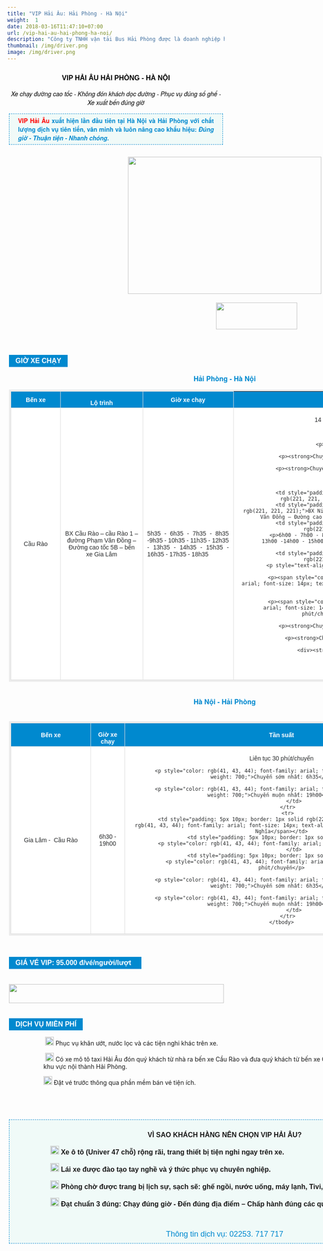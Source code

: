 ```yaml
---
title: "VIP Hải Âu: Hải Phòng - Hà Nội"
weight:  1
date: 2018-03-16T11:47:10+07:00
url: /vip-hai-au-hai-phong-ha-noi/
description: "Công ty TNHH vận tải Bus Hải Phòng được là doanh nghiệp hoạt động trong lĩnh vực vận tải hành khách đường bộ và chuyển phát hàng hóa với thương hiệu Xe khách Hải Âu. Trải qua gần 20 năm hình thành, xây dựng và phát triển, đến nay, chúng tôi tự hào được phục vụ hàng chục triệu lượt khách hàng trên 6 tỉnh, thành phố Hải Phòng – Hải Dương – Hưng Yên – Hà Nội – Thái Bình – Nam Định Hình ảnh xe khách Hải Âu trong sắc xanh thanh nhã cùng hình tượng cánh chim hải âu phóng khoáng đã trở nên quen thuộc và luôn được ưu tiên lựa chọn hàng đầu của khách hàng trong các tỉnh miền Bắc.  Với sự quan tâm và tin tưởng đó, Hải Âu luôn không ngừng nỗ lực nâng cao chất lượng phục vụ, trang bị phương tiện và cơ sở hạ tầng hiện đại, đào tạo đội ngũ nhân viên chuyên nghiệp, thân thiện nhằm đem đến trải nghiệm thoải mái nhất cho khách hàng."
thumbnail: /img/driver.png
image: /img/driver.png
---
```

<div class="description">
                    	   <div class="itemList" style="border: 0px; outline: 0px; vertical-align: baseline; background-image: initial; background-position: initial; background-size: initial; background-repeat: initial; background-attachment: initial; background-origin: initial; background-clip: initial; margin: 0px; padding: 0px;">
<div id="itemListLeading" style="font-family: &quot;Helvetica Neue&quot;, Helvetica, Arial, sans-serif; font-size: 14px; border: 0px; outline: 0px; vertical-align: baseline; background: transparent; margin: 0px; padding: 0px;">
<div class="itemContainer itemContainerLast" style="border: 0px; outline: 0px; vertical-align: baseline; background: transparent; margin: 0px; padding: 0px; float: left;">
<div class="catItemView groupLeading" style="border: 0px; outline: 0px; vertical-align: baseline; background: transparent; margin: 0px; padding: 4px;">
<div class="catItemHeader" style="border: 0px; outline: 0px; vertical-align: baseline; background: transparent; margin: 0px; padding: 0px;">
<h3 class="catItemTitle" style="border: 0px; outline: 0px; font-size: 16px; vertical-align: baseline; background: transparent; margin-top: 0px; margin-right: 0px; margin-bottom: 0px; padding: 10px 0px 4px; line-height: 17.6px; font-family: Arial, Helvetica, sans-serif; text-align: center;"><span style="font-size:16px;"><strong><span style="color:#000000;">VIP HẢI ÂU&nbsp;HẢI PHÒNG - HÀ NỘI</span></strong></span></h3>

<div class="itemHeader" style="border: 0px; outline: 0px; font-size: 14px; vertical-align: baseline; background-image: initial; background-position: initial; background-size: initial; background-repeat: initial; background-attachment: initial; background-origin: initial; background-clip: initial; margin: 0px; padding: 0px; font-family: &quot;Helvetica Neue&quot;, Helvetica, Arial, sans-serif;">
<p style="text-align: center;"><em><span style="color:#000000;"><span style="font-size:14px;">Xe chạy đường cao tốc - Không đón khách dọc đường - Phục vụ đúng số ghế - Xe xuất bến đúng giờ</span></span></em></p>

<p style="padding: 5px 20px; border: 1px dashed #0089cf; margin: 16px 0px 20px; background: none 0px 0px repeat scroll #f0faf8; font-size: 14px !important; text-align: justify;"><font color="#ff0000"><b>VIP Hải Âu </b></font><span style="color:#0089cf;"><b>xuất hiện lần đầu tiên tại Hà Nội và Hải Phòng với chất lượng dịch vụ tiên tiến, văn minh và luôn nâng cao khẩu hiệu: <em>Đúng giờ - Thuận tiện - Nhanh chóng.</em></b></span></p>
</div>
</div>
</div>
</div>
</div>

<div id="itemListPrimary" style="border: 0px; outline: 0px; vertical-align: baseline; background-image: initial; background-position: initial; background-size: initial; background-repeat: initial; background-attachment: initial; background-origin: initial; background-clip: initial; margin: 0px; padding: 0px;">
<div class="itemContainer itemContainerLast" style="background-image: initial; background-position: initial; background-size: initial; background-repeat: initial; background-attachment: initial; background-origin: initial; background-clip: initial; border: 0px; outline: 0px; vertical-align: baseline; margin: 0px; padding: 0px; float: left; ">
<div class="catItemView groupPrimary" style="background-image: initial; background-position: initial; background-size: initial; background-repeat: initial; background-attachment: initial; background-origin: initial; background-clip: initial; border: 0px; outline: 0px; vertical-align: baseline; margin: 0px; padding: 4px;">
<div style="font-family: &quot;Helvetica Neue&quot;, Helvetica, Arial, sans-serif; font-size: 14px; background-color: transparent; text-align: center;"><img alt="" height="317" src="/pictures/picfullsizes/2017/12/27/VIP%20HP-HN(1).jpg" width="448"></div>

<div style="font-family: &quot;Helvetica Neue&quot;, Helvetica, Arial, sans-serif; font-size: 14px; background-color: transparent; text-align: center;">&nbsp;</div>

<div style="font-family: &quot;Helvetica Neue&quot;, Helvetica, Arial, sans-serif; font-size: 14px; background-color: transparent; text-align: center;">&nbsp; &nbsp; &nbsp; &nbsp; &nbsp; &nbsp; &nbsp; &nbsp; &nbsp; &nbsp; &nbsp; &nbsp; &nbsp; &nbsp; &nbsp; &nbsp; &nbsp; &nbsp; &nbsp;&nbsp;<img alt="" height="62" src="/pictures/picfullsizes/2018/01/02/%C4%91i%E1%BB%87n%20tho%E1%BA%A1i(3).png" width="188"></div>

<div style="font-family: &quot;Helvetica Neue&quot;, Helvetica, Arial, sans-serif; font-size: 14px; background-color: transparent; text-align: center; margin-left: 120px;">&nbsp;</div>

<div style="font-family: &quot;Helvetica Neue&quot;, Helvetica, Arial, sans-serif; font-size: 14px; background-color: transparent; text-align: center; margin-left: 80px;">&nbsp;</div>

<div style="font-family: arial; font-size: 16px; background: rgb(0, 137, 207); text-align: center; padding: 5px 15px; margin: 15px 0px; color: rgb(255, 255, 255); display: table;"><span style="font-weight: bolder;">GIỜ XE CHẠY</span></div>

<p style="font-family: &quot;Helvetica Neue&quot;, Helvetica, Arial, sans-serif; font-size: 14px; background-color: transparent; text-align: center;"><span style="color:#0089cf;"><strong><span style="font-size:16px;">Hải Phòng - Hà Nội</span></strong></span></p>

<table style="font-family: arial; font-size: 14px; background-color: rgb(255, 255, 255); border: 4px solid rgb(236, 236, 236); color: rgb(41, 43, 44); text-align: center; width: 1000px;">
	<tbody>
		<tr style="background: rgb(0, 137, 207); color: rgb(255, 255, 255);">
			<th style="text-align: center; border: 1px solid rgb(221, 221, 221); width: 100px;">Bến xe</th>
			<th style="border: 1px solid rgb(221, 221, 221);">
			<p style="margin-bottom: 0px; padding: 0px; text-align: center;">Lộ trình</p>
			</th>
			<th style="border: 1px solid rgb(221, 221, 221); text-align: center;">Giờ xe chạy</th>
			<th>
			<p style="margin-bottom: 0px; padding: 0px; text-align: center;">Tần suất</p>
			</th>
		</tr>
		<tr>
			<td style="padding: 5px 10px; border: 1px solid rgb(221, 221, 221);">Cầu Rào</td>
			<td style="padding: 5px 10px; border: 1px solid rgb(221, 221, 221);">BX Cầu Rào – cầu Rào 1 – đường Phạm Văn Đồng – Đường cao tốc 5B – bến xe Gia Lâm</td>
			<td style="padding: 5px 10px; border: 1px solid rgb(221, 221, 221);">
			<p style="text-align: justify;">5h35 - 6h35 - 7h35 - 8h35 -9h35 - 10h35 - 11h35 - 12h35 - 13h35 - 14h35 - 15h35 - 16h35 - 17h35 - 18h35</p>
			</td>
			<td style="padding: 5px 10px; border: 1px solid rgb(221, 221, 221);">
			<p>14&nbsp;chuyến/ngày</p>

			<p>Liên tục</p>

			<p>60 phút/chuyến</p>

			<p><strong>Chuyến sớm nhất: 5h35</strong></p>

			<p><strong>Chuyến muộn nhất: 18h35</strong></p>
			</td>
		</tr>
		<tr>
			<td style="padding: 5px 10px; border: 1px solid rgb(221, 221, 221);">Niệm Nghĩa</td>
			<td style="padding: 5px 10px; border: 1px solid rgb(221, 221, 221);">BX Niệm Nghĩa – Cầu Rào II – đường Phạm Văn Đồng – Đường cao tốc 5B – bến xe Gia Lâm</td>
			<td style="padding: 5px 10px; border: 1px solid rgb(221, 221, 221);">
			<p>6h00 - 7h00 - 8h00 - 9h00 - 10h00 - 11h00&nbsp;- 13h00 -14h00 - 15h00 - 16h00 - 17h00 - 18h00</p>
			</td>
			<td style="padding: 5px 10px; border: 1px solid rgb(221, 221, 221);">
			<p style="text-align: right;">12&nbsp;chuyến/ngày</p>

			<p><span style="color: rgb(41, 43, 44); font-family: arial; font-size: 14px; text-align: center;">Liên tục </span></p>

			<p><span style="color: rgb(41, 43, 44); font-family: arial; font-size: 14px; text-align: center;">60 phút/chuyến</span></p>

			<p><strong>Chuyến sớm nhất: 6h00</strong></p>

			<p><strong>Chuyến muộn nhất:</strong></p>

			<div><strong>18h00</strong></div>
			</td>
		</tr>
	</tbody>
</table>

<div style="font-family: &quot;Helvetica Neue&quot;, Helvetica, Arial, sans-serif; font-size: 14px; background-color: transparent; text-align: center;">&nbsp;</div>

<div style="font-family: &quot;Helvetica Neue&quot;, Helvetica, Arial, sans-serif; font-size: 14px; background-color: transparent; text-align: center;"><strong><span style="font-weight: 700; color: rgb(0, 137, 207); font-family: &quot;Helvetica Neue&quot;, Helvetica, Arial, sans-serif; font-size: 14px; text-align: center;"><span style="font-size: 16px;">Hà Nội&nbsp;- Hải Phòng</span></span></strong></div>

<div style="font-family: &quot;Helvetica Neue&quot;, Helvetica, Arial, sans-serif; font-size: 14px; background-color: transparent; text-align: center;">&nbsp;</div>

<div style="font-family: &quot;Helvetica Neue&quot;, Helvetica, Arial, sans-serif; font-size: 14px; background-color: transparent; text-align: center;">
<table style="background-color: rgb(255, 255, 255); font-size: 14px; border: 4px solid rgb(236, 236, 236); color: rgb(41, 43, 44); font-family: arial; text-align: center; width: 1000px;">
	<tbody>
		<tr style="background: rgb(0, 137, 207); color: rgb(255, 255, 255);">
			<th style="text-align: center; border: 1px solid rgb(221, 221, 221); width: 170px;">Bến xe</th>
			<th style="border: 1px solid rgb(221, 221, 221);">
			<p style="margin-bottom: 0px; padding: 0px; text-align: center;">Giờ xe chạy</p>
			</th>
			<th style="text-align: center; border: 1px solid rgb(221, 221, 221);">Tần suất</th>
		</tr>
		<tr>
			<td style="padding: 5px 10px; border: 1px solid rgb(221, 221, 221);">Gia Lâm -&nbsp; Cầu Rào</td>
			<td style="padding: 5px 10px; border: 1px solid rgb(221, 221, 221);">
			<p>6h30 - 19h00</p>
			</td>
			<td style="padding: 5px 10px; border: 1px solid rgb(221, 221, 221);">
			<p style="color: rgb(41, 43, 44); font-family: arial; font-size: 14px;">Liên tục 30 phút/chuyến</p>

			<p style="color: rgb(41, 43, 44); font-family: arial; font-size: 14px;"><span style="font-weight: 700;">Chuyến sớm nhất: 6h35</span></p>

			<p style="color: rgb(41, 43, 44); font-family: arial; font-size: 14px;"><span style="font-weight: 700;">Chuyến muộn nhất: 19h00</span></p>
			</td>
		</tr>
		<tr>
			<td style="padding: 5px 10px; border: 1px solid rgb(221, 221, 221);"><span style="color: rgb(41, 43, 44); font-family: arial; font-size: 14px; text-align: center;">Gia Lâm -&nbsp; Niệm Nghĩa</span></td>
			<td style="padding: 5px 10px; border: 1px solid rgb(221, 221, 221);">
			<p style="color: rgb(41, 43, 44); font-family: arial; font-size: 14px;">6h30 - 19h00</p>
			</td>
			<td style="padding: 5px 10px; border: 1px solid rgb(221, 221, 221);">
			<p style="color: rgb(41, 43, 44); font-family: arial; font-size: 14px;">Liên tục 30 phút/chuyến</p>

			<p style="color: rgb(41, 43, 44); font-family: arial; font-size: 14px;"><span style="font-weight: 700;">Chuyến sớm nhất: 6h35</span></p>

			<p style="color: rgb(41, 43, 44); font-family: arial; font-size: 14px;"><span style="font-weight: 700;">Chuyến muộn nhất: 19h00</span></p>
			</td>
		</tr>
	</tbody>
</table>
</div>

<div style="font-family: &quot;Helvetica Neue&quot;, Helvetica, Arial, sans-serif; font-size: 14px; background-color: transparent; margin-left: 120px; text-align: right;">&nbsp; &nbsp;&nbsp;</div>

<div style="font-family: &quot;Helvetica Neue&quot;, Helvetica, Arial, sans-serif; font-size: 14px; background-color: transparent; margin-left: 0px;">
<div style="font-family: arial; font-size: 16px; text-align: center; background: rgb(0, 137, 207); padding: 5px 15px; margin: 15px 0px; color: rgb(255, 255, 255); display: table;"><span style="font-weight: bolder;">GIÁ VÉ VIP: 95.000 đ/vé/người/lượt&nbsp;&nbsp;</span></div>
</div>

<div style="font-family: &quot;Helvetica Neue&quot;, Helvetica, Arial, sans-serif; font-size: 14px; background-color: transparent; text-align: justify;">&nbsp;</div>

<div style="font-family: &quot;Helvetica Neue&quot;, Helvetica, Arial, sans-serif; font-size: 14px; background-color: transparent; text-align: justify;"><strong><span style="font-size:16px;"><span style="color:#FF0000;"><img alt="" height="44" src="/pictures/picfullsizes/2017/12/29/mi%E1%BB%85n%20v%C3%A9.png" width="498"></span></span></strong></div>

<div style="font-family: &quot;Helvetica Neue&quot;, Helvetica, Arial, sans-serif; font-size: 14px; background-color: transparent; text-align: justify;">&nbsp;</div>

<div style="text-align: center;">
<div style="font-family: arial; font-size: 16px; text-align: center; background: rgb(0, 137, 207); padding: 5px 15px; margin: 15px 0px; color: rgb(255, 255, 255); display: table;"><span style="font-weight: bolder;">DỊCH VỤ MIỄN&nbsp;PHÍ</span></div>
</div>

<p style="margin-left: 80px;"><span style="font-size:14px;">&nbsp;<img alt="" height="20" src="/pictures/picfullsizes/2017/12/29/007404-blue-jelly-icon-arrows-double-arrowhead-right.png" width="20">&nbsp;Phục vụ khăn ướt, nước lọc và các tiện nghi khác trên xe.</span></p>

<p style="margin-left: 80px;">&nbsp;<span style="font-size:14px;"><img alt="" height="20" src="/pictures/picfullsizes/2017/12/29/007404-blue-jelly-icon-arrows-double-arrowhead-right(1).png" width="20"> Có xe mô tô taxi Hải Âu đón quý khách từ nhà ra bến xe Cầu Rào và đưa quý khách từ bến xe Cầu Rào về tận nhà miễn phí tại một số khu vực nội thành Hải Phòng.&nbsp;</span></p>

<p style="margin-left: 80px;"><span style="font-size:14px;"><img alt="" height="20" src="/pictures/picfullsizes/2017/12/29/007404-blue-jelly-icon-arrows-double-arrowhead-right(2).png" width="20"></span>&nbsp;Đặt vé trước thông qua phần mềm bán vé tiện ích.</p>

<p style="margin-left: 80px;">&nbsp;</p>

<h3 class="catItemTitle" style="font-family: Arial, Helvetica, sans-serif; line-height: 17.6px; color: rgb(51, 51, 51); margin-top: 0px; margin-bottom: 0px; font-size: 16px; background: transparent; border: 0px; outline: 0px; vertical-align: baseline; margin-right: 0px; padding: 10px 0px 4px; text-align: center;">&nbsp;</h3>

<div style="font-family: arial; font-size: 16px; border: 1px dashed rgb(0, 137, 207); padding: 10px 15px; margin-bottom: 20px; text-align: center; background: rgb(240, 250, 248);">
<p><strong>VÌ SAO KHÁCH HÀNG NÊN CHỌN VIP HẢI ÂU?</strong></p>

<p style="text-align: left; margin-left: 80px;"><strong><img alt="" height="20" src="/pictures/picfullsizes/2018/01/02/blue%20arrow(1).png" width="20">&nbsp;Xe ô tô (Univer 47 chỗ) rộng rãi, trang thiết bị tiện nghi ngay trên xe.</strong></p>

<p style="text-align: left; margin-left: 80px;"><img alt="" height="20" src="/pictures/picfullsizes/2018/01/02/blue%20arrow(1).png" width="20"><strong>&nbsp;Lái xe được đào tạo tay nghề và ý thức phục vụ chuyên nghiệp.</strong></p>

<p style="text-align: left; margin-left: 80px;"><img alt="" height="20" src="/pictures/picfullsizes/2018/01/02/blue%20arrow(1).png" width="20"><strong>&nbsp;Phòng chờ được trang bị lịch sự, sạch sẽ: ghế ngồi, nước uống, máy lạnh, Tivi, toilet,...</strong></p>

<p style="text-align: left; margin-left: 80px;"><img alt="" height="20" src="/pictures/picfullsizes/2018/01/02/blue%20arrow(1).png" width="20"><strong>&nbsp;Đạt chuẩn 3 đúng: Chạy đúng giờ - Đến đúng địa điểm – Chấp hành đúng các quy định.</strong></p>

<p>&nbsp;</p>

<div class="btnda1tv" style="cursor: pointer;"><span style="font-size:18px;"><span style="color:#0089cf;">Thông tin dịch vụ: 02253. 717 717</span></span></div>
</div>

<div class="clr" style="font-family: &quot;Helvetica Neue&quot;, Helvetica, Arial, sans-serif; font-size: 14px; background: transparent; border: 0px; outline: 0px; vertical-align: baseline; margin: 0px; padding: 0px; clear: both; height: 0px; line-height: 0; float: none; overflow: hidden; visibility: hidden; width: 0px;">&nbsp;</div>

<div class="clr" style="font-family: &quot;Helvetica Neue&quot;, Helvetica, Arial, sans-serif; font-size: 14px; background: transparent; border: 0px; outline: 0px; vertical-align: baseline; margin: 0px; padding: 0px; clear: both; height: 0px; line-height: 0; float: none; overflow: hidden; visibility: hidden; width: 0px;">&nbsp;</div>

<div class="clr" style="font-family: &quot;Helvetica Neue&quot;, Helvetica, Arial, sans-serif; font-size: 14px; background: transparent; border: 0px; outline: 0px; vertical-align: baseline; margin: 0px; padding: 0px; clear: both; height: 0px; line-height: 0; float: none; overflow: hidden; visibility: hidden; width: 0px;">&nbsp;</div>
</div>
</div>

<div class="clr" style="font-family: &quot;Helvetica Neue&quot;, Helvetica, Arial, sans-serif; font-size: 14px; background: transparent; border: 0px; outline: 0px; vertical-align: baseline; margin: 0px; padding: 0px; clear: both; height: 0px; line-height: 0; float: none; overflow: hidden; visibility: hidden; width: 0px;">&nbsp;</div>

<div class="clr" style="font-family: &quot;Helvetica Neue&quot;, Helvetica, Arial, sans-serif; font-size: 14px; background: transparent; border: 0px; outline: 0px; vertical-align: baseline; margin: 0px; padding: 0px; clear: both; height: 0px; line-height: 0; float: none; overflow: hidden; visibility: hidden; width: 0px;">&nbsp;</div>
</div>
</div>
                    </div>
